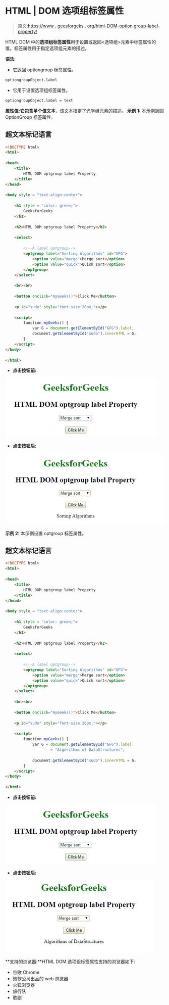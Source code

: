 # HTML | DOM 选项组标签属性

> 原文:[https://www . geesforgeks . org/html-DOM-option group-label-property/](https://www.geeksforgeeks.org/html-dom-optiongroup-label-property/)

HTML DOM 中的**选项组标签属性**用于设置或返回<选项组>元素中标签属性的值。标签属性用于指定选项组元素的描述。

**语法:**

*   它返回 optiongroup 标签属性。

```html
optiongroupObject.label
```

*   它用于设置选项组标签属性。

```html
optiongroupObject.label = text
```

**属性值:**它包含单个值**文本**，该文本指定了光学组元素的描述。
**示例 1:** 本示例返回 OptionGroup 标签属性。

## 超文本标记语言

```html
<!DOCTYPE html>
<html>

<head>
    <title>
        HTML DOM optgroup label Property
    </title>
</head>

<body style = "text-align:center">    

    <h1 style = "color: green;">
        GeeksforGeeks
    </h1>

    <h2>HTML DOM optgroup label Property</h2>

    <select>

        <!--A label optgroup-->
        <optgroup label="Sorting Algorithms" id="GFG">
            <option value="merge">Merge sort</option>
            <option value="quick">Quick sort</option>
        </optgroup>
    </select>

    <br><br>

    <button onclick="myGeeks()">Click Me</button>

    <p id="sudo" style="font-size:20px;"></p>

    <script>
        function myGeeks() {
            var G = document.getElementById("GFG").label;
            document.getElementById("sudo").innerHTML = G;
        }
    </script>
</body>

</html>
```

*   **点击按钮前:**

![](img/e19c41b5d70781b17392543d8240de61.png)

*   **点击按钮后:**

![](img/859b3a937dfa4fe25873ce941979798a.png)

**示例 2:** 本示例设置 optgroup 标签属性。

## 超文本标记语言

```html
<!DOCTYPE html>
<html>

<head>
    <title>
        HTML DOM optgroup label Property
    </title>
</head>

<body style = "text-align:center">    

    <h1 style = "color: green;">
        GeeksforGeeks
    </h1>

    <h2>HTML DOM optgroup label Property</h2>

    <select>

        <!--A label optgroup-->
        <optgroup label="Sorting Algorithms" id="GFG">
            <option value="merge">Merge sort</option>
            <option value="quick">Quick sort</option>
        </optgroup>
    </select>

    <br><br>

    <button onclick="myGeeks()">Click Me</button>

    <p id="sudo" style="font-size:20px;"></p>

    <script>
        function myGeeks() {
            var G = document.getElementById("GFG").label
                    = "Algorithms of DataStructures";

            document.getElementById("sudo").innerHTML = G;
        }
    </script>
</body>

</html>
```

*   **点击按钮前:**

![](img/e19c41b5d70781b17392543d8240de61.png)

*   **点击按钮后:**

![](img/6bdca0b164a812b202e6e5b2ce0e7f1b.png)

**支持的浏览器:**HTML DOM 选项组标签属性支持的浏览器如下:

*   谷歌 Chrome
*   微软公司出品的 web 浏览器
*   火狐浏览器
*   旅行队
*   歌剧